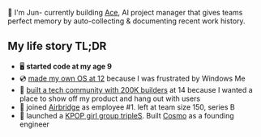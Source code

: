 👋 I'm Jun- currently building [Ace](https://withace.ai/?utm_source=github), AI project manager that gives teams perfect memory by auto-collecting & documenting recent work history.

## My life story TL;DR
 - 🖥️ **started code at my age 9**
 - 💿 [made my own OS at 12](https://blog.naver.com/jun980219/80108971409) because I was frustrated by Windows Me
 - 👥 [built a tech community with 200K builders](https://cafe.naver.com/develoid) at 14 because I wanted a place to show off my product and hang out with users
 - 🚀 joined [Airbridge](https://airbridge.io/) as employee #1. left at team size 150, series B
 - 🎵 launched a [KPOP girl group tripleS](https://www.youtube.com/@triplescosmos). Built [Cosmo](https://apps.apple.com/uz/app/cosmo-the-gate/id1617337069) as a founding engineer
